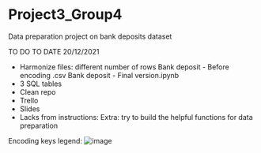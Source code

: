 # Project3_Group4
Data preparation project on bank deposits dataset

TO DO TO DATE 20/12/2021
- Harmonize files: different number of rows 
      Bank deposit - Before encoding .csv
      Bank deposit - Final version.ipynb
- 3 SQL tables
- Clean repo
- Trello
- Slides
- Lacks from instructions: Extra: try to build the helpful functions for data preparation

Encoding keys legend:
![image](https://user-images.githubusercontent.com/93386700/146784030-76bebe18-c56e-411e-8b7c-0b79f9d4bc5d.png)
